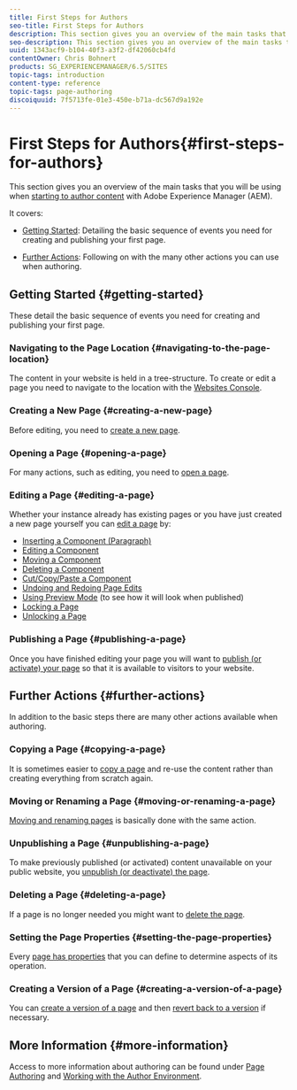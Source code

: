 ```yaml
---
title: First Steps for Authors
seo-title: First Steps for Authors
description: This section gives you an overview of the main tasks that you will be using when starting to author content with Adobe Experience Manager (AEM).
seo-description: This section gives you an overview of the main tasks that you will be using when starting to author content with Adobe Experience Manager (AEM).
uuid: 1343acf9-b104-40f3-a3f2-df42060cb4fd
contentOwner: Chris Bohnert
products: SG_EXPERIENCEMANAGER/6.5/SITES
topic-tags: introduction
content-type: reference
topic-tags: page-authoring
discoiquuid: 7f5713fe-01e3-450e-b71a-dc567d9a192e
---
```


# First Steps for Authors{#first-steps-for-authors}

This section gives you an overview of the main tasks that you will be using when [starting to author content](/help/sites-authoring/author.md#concept-of-authoring-and-publishing) with Adobe Experience Manager (AEM).

It covers:

* [Getting Started](#getting-started): Detailing the basic sequence of events you need for creating and publishing your first page.

* [Further Actions](#further-actions): Following on with the many other actions you can use when authoring.

## Getting Started {#getting-started}

These detail the basic sequence of events you need for creating and publishing your first page.

### Navigating to the Page Location {#navigating-to-the-page-location}

The content in your website is held in a tree-structure. To create or edit a page you need to navigate to the location with the [Websites Console](/help/sites-classic-ui-authoring/author-env-basic-handling.md#navigating-with-the-websites-console).

### Creating a New Page {#creating-a-new-page}

Before editing, you need to [create a new page](/help/sites-classic-ui-authoring/classic-page-author-manage-pages.md#creating-a-new-page).

### Opening a Page {#opening-a-page}

For many actions, such as editing, you need to [open a page](/help/sites-classic-ui-authoring/classic-page-author-manage-pages.md#opening-a-page-for-editing).

### Editing a Page {#editing-a-page}

Whether your instance already has existing pages or you have just created a new page yourself you can [edit a page](/help/sites-classic-ui-authoring/classic-page-author-edit-content.md) by:

* [Inserting a Component (Paragraph)](/help/sites-classic-ui-authoring/classic-page-author-edit-content.md#inserting-a-component)
* [Editing a Component](/help/sites-classic-ui-authoring/classic-page-author-edit-content.md#editing-a-component-content-and-properties)
* [Moving a Component](/help/sites-classic-ui-authoring/classic-page-author-edit-content.md#moving-a-component)
* [Deleting a Component](/help/sites-classic-ui-authoring/classic-page-author-edit-content.md#deleting-a-component)
* [Cut/Copy/Paste a Component](/help/sites-classic-ui-authoring/classic-page-author-edit-content.md#cut-copy-paste-a-component)
* [Undoing and Redoing Page Edits](/help/sites-classic-ui-authoring/classic-page-author-edit-content.md#undoing-and-redoing-page-edits)
* [Using Preview Mode](/help/sites-classic-ui-authoring/classic-page-author-edit-content.md#previewing-pages) (to see how it will look when published)
* [Locking a Page](/help/sites-classic-ui-authoring/classic-page-author-edit-content.md#locking-a-page)
* [Unlocking a Page](/help/sites-classic-ui-authoring/classic-page-author-edit-content.md#unlocking-a-page)

### Publishing a Page {#publishing-a-page}

Once you have finished editing your page you will want to [publish (or activate) your page](/help/sites-classic-ui-authoring/classic-page-author-publish-pages.md#main-pars-title-10) so that it is available to visitors to your website.

## Further Actions {#further-actions}

In addition to the basic steps there are many other actions available when authoring.

### Copying a Page {#copying-a-page}

It is sometimes easier to [copy a page](/help/sites-classic-ui-authoring/classic-page-author-manage-pages.md#copying-and-pasting-a-page) and re-use the content rather than creating everything from scratch again.

### Moving or Renaming a Page {#moving-or-renaming-a-page}

[Moving and renaming pages](/help/sites-classic-ui-authoring/classic-page-author-manage-pages.md#moving-or-renaming-page) is basically done with the same action.

### Unpublishing a Page {#unpublishing-a-page}

To make previously published (or activated) content unavailable on your public website, you [unpublish (or deactivate) the page](/help/sites-classic-ui-authoring/classic-page-author-publish-pages.md#unpublishing-a-page).

### Deleting a Page {#deleting-a-page}

If a page is no longer needed you might want to [delete the page](/help/sites-classic-ui-authoring/classic-page-author-manage-pages.md#deleting-a-page).

### Setting the Page Properties {#setting-the-page-properties}

Every [page has properties](/help/sites-classic-ui-authoring/classic-page-author-edit-page-properties.md) that you can define to determine aspects of its operation.

### Creating a Version of a Page {#creating-a-version-of-a-page}

You can [create a version of a page](/help/sites-classic-ui-authoring/classic-page-author-work-with-versions.md#creating-a-new-version) and then [revert back to a version](/help/sites-classic-ui-authoring/classic-page-author-work-with-versions.md#restoring-a-page-version-from-sidekick) if necessary.

## More Information {#more-information}

Access to more information about authoring can be found under [Page Authoring](/help/sites-classic-ui-authoring/classic-page-author.md) and [Working with the Author Environment](/help/sites-classic-ui-authoring/author-env.md).
